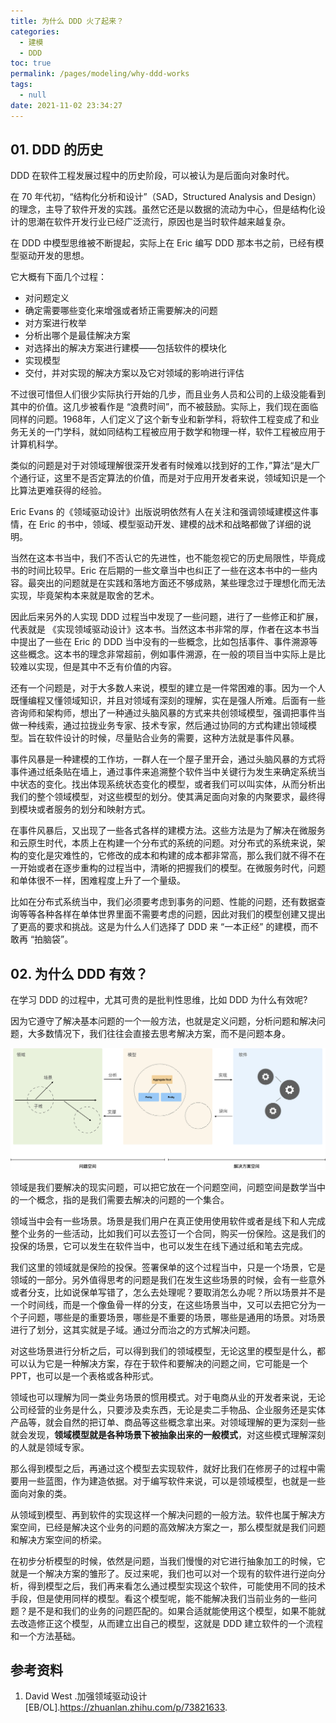 ```yaml
---
title: 为什么 DDD 火了起来？
categories: 
  - 建模
  - DDD
toc: true
permalink: /pages/modeling/why-ddd-works
tags: 
  - null
date: 2021-11-02 23:34:27
---
```



## 01. DDD 的历史

DDD 在软件工程发展过程中的历史阶段，可以被认为是后面向对象时代。

在 70 年代初，“结构化分析和设计”（SAD，Structured Analysis and Design）的理念，主导了软件开发的实践。虽然它还是以数据的流动为中心，但是结构化设计的思潮在软件开发行业已经广泛流行，原因也是当时软件越来越复杂。

在 DDD 中模型思维被不断提起，实际上在 Eric 编写 DDD 那本书之前，已经有模型驱动开发的思想。

它大概有下面几个过程：

- 对问题定义
- 确定需要哪些变化来增强或者矫正需要解决的问题
- 对方案进行枚举
- 分析出哪个是最佳解决方案
- 对选择出的解决方案进行建模——包括软件的模块化
- 实现模型
- 交付，并对实现的解决方案以及它对领域的影响进行评估

不过很可惜但人们很少实际执行开始的几步，而且业务人员和公司的上级没能看到其中的价值。这几步被看作是 “浪费时间”，而不被鼓励。实际上，我们现在面临同样的问题。1968年，人们定义了这个新专业和新学科，将软件工程变成了和业务无关的一门学科，就如同结构工程被应用于数学和物理一样，软件工程被应用于计算机科学。

类似的问题是对于对领域理解很深开发者有时候难以找到好的工作，”算法“是大厂个通行证，这里不是否定算法的价值，而是对于应用开发者来说，领域知识是一个比算法更难获得的经验。

Eric Evans 的《领域驱动设计》出版说明依然有人在关注和强调领域建模这件事情，在 Eric 的书中，领域、模型驱动开发、建模的战术和战略都做了详细的说明。

当然在这本书当中，我们不否认它的先进性，也不能忽视它的历史局限性，毕竟成书的时间比较早。Eric 在后期的一些文章当中也纠正了一些在这本书中的一些内容。最突出的问题就是在实践和落地方面还不够成熟，某些理念过于理想化而无法实现，毕竟架构本来就是取舍的艺术。

因此后来另外的人实现 DDD 过程当中发现了一些问题，进行了一些修正和扩展，代表就是 《实现领域驱动设计》这本书。当然这本书非常的厚，作者在这本书当中提出了一些在 Eric 的 DDD 当中没有的一些概念，比如包括事件、事件溯源等这些概念。这本书的理念非常超前，例如事件溯源，在一般的项目当中实际上是比较难以实现，但是其中不乏有价值的内容。

还有一个问题是，对于大多数人来说，模型的建立是一件常困难的事。因为一个人既懂编程又懂领域知识，并且对领域有深刻的理解，实在是强人所难。后面有一些咨询师和架构师，想出了一种通过头脑风暴的方式来共创领域模型，强调把事件当做一种线索，通过拉拢业务专家、技术专家，然后通过协同的方式构建出领域模型。旨在软件设计的时候，尽量贴合业务的需要，这种方法就是事件风暴。

事件风暴是一种建模的工作坊，一群人在一个屋子里开会，通过头脑风暴的方式将事件通过纸条贴在墙上，通过事件来追溯整个软件当中关键行为发生来确定系统当中状态的变化。找出体现系统状态变化的模型，或者我们可以叫实体，从而分析出我们的整个领域模型，对这些模型的划分。使其满足面向对象的内聚要求，最终得到模块或者服务的划分和映射方式。

在事件风暴后，又出现了一些各式各样的建模方法。这些方法是为了解决在微服务和云原生时代，本质上在构建一个分布式的系统的问题。对分布式的系统来说，架构的变化是灾难性的，它修改的成本和构建的成本都非常高，那么我们就不得不在一开始或者在逐步重构的过程当中，清晰的把握我们的模型。在微服务时代，问题和单体很不一样，困难程度上升了一个量级。

比如在分布式系统当中，我们必须要考虑到事务的问题、性能的问题，还有数据查询等等各种各样在单体世界里面不需要考虑的问题，因此对我们的模型创建又提出了更高的要求和挑战。这是为什么人们选择了 DDD 来 “一本正经” 的建模，而不敢再 “拍脑袋”。

## 02. 为什么 DDD 有效？

在学习 DDD 的过程中，尤其可贵的是批判性思维，比如 DDD 为什么有效呢?

因为它遵守了解决基本问题的一个一般方法，也就是定义问题，分析问题和解决问题，大多数情况下，我们往往会直接去思考解决方案，而不是问题本身。

![img](15.why-ddd-works/9f5fdc39f2ca5ea7cc905d48ee1e9660063c0864b3386e7abd12c35f7b340442.png)

领域是我们要解决的现实问题，可以把它放在一个问题空间，问题空间是数学当中的一个概念，指的是我们需要去解决的问题的一个集合。

领域当中会有一些场景。场景是我们用户在真正使用使用软件或者是线下和人完成整个业务的一些活动，比如我们可以去签订一个合同，购买一份保险。这是我们的投保的场景，它可以发生在软件当中，也可以发生在线下通过纸和笔去完成。

我们这里的领域就是保险的投保。签署保单的这个过程当中，只是一个场景，它是领域的一部分。另外值得思考的问题是我们在发生这些场景的时候，会有一些意外或者分支，比如说保单写错了，怎么去处理呢？要取消怎么办呢？所以场景并不是一个时间线，而是一个像鱼骨一样的分支，在这些场景当中，又可以去把它分为一个子问题，哪些是的重要场景，哪些是不重要的场景，哪些是通用的场景。对场景进行了划分，这其实就是子域。通过分而治之的方式解决问题。

对这些场景进行分析之后，可以得到我们的领域模型，无论这里的模型是什么，都可以认为它是一种解决方案，存在于软件和要解决的问题之间，它可能是一个PPT，也可以是一个表格或各种形式。

领域也可以理解为同一类业务场景的惯用模式。对于电商从业的开发者来说，无论公司经营的业务是什么，只要涉及卖东西，无论是卖二手物品、企业服务还是实体产品等，就会自然的把订单、商品等这些概念拿出来。对领域理解的更为深刻一些就会发现，**领域模型就是各种场景下被抽象出来的一般模式**，对这些模式理解深刻的人就是领域专家。

那么得到模型之后，再通过这个模型去实现软件，就好比我们在修房子的过程中需要用一些蓝图，作为建造依据。对于编写软件来说，可以是领域模型，也就是一些面向对象的类。

从领域到模型、再到软件的实现这样一个解决问题的一般方法。软件也属于解决方案空间，已经是解决这个业务的问题的高效解决方案之一，那么模型就是我们问题和解决方案空间的桥梁。

在初步分析模型的时候，依然是问题，当我们慢慢的对它进行抽象加工的时候，它就是一个解决方案的雏形了。反过来呢，我们也可以对一个现有的软件进行逆向分析，得到模型之后，我们再来看怎么通过模型实现这个软件，可能使用不同的技术手段，但是使用同样的模型。看这个模型呢，能不能解决我们当前业务的一些问题？是不是和我们的业务的问题匹配的。如果合适就能使用这个模型，如果不能就去改造修正这个模型，从而建立出自己的模型，这就是 DDD 建立软件的一个流程和一个方法基础。

## 参考资料

1. David West .加强领域驱动设计 [EB/OL].https://zhuanlan.zhihu.com/p/73821633.

